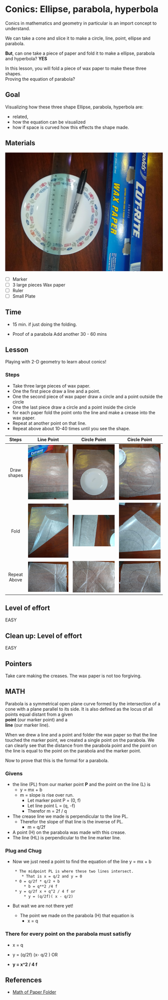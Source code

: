 # Conics: Ellipse, parabola, hyperbola
Conics in mathematics and geometry in particular is an import concept 
to understand.  

We can take a cone and slice it to make a circle, 
line, point, ellipse and parabola.  

**But**, can one take a piece of paper and fold it to make a ellipse, 
parabola and hyperbola? **YES**
 
In this lesson, you will fold a piece of wax paper to make these three shapes.  
Proving the equation of parabola?


## Goal
Visualizing how these three shape Ellipse, parabola, hyperbola are:
 * related,
 * how the equation can be visualized
 * how if space is curved how this effects the shape made. 


## Materials

![materials](../images/conics13.jpg)
- [ ] Marker
- [ ] 3 large pieces Wax paper
- [ ] Ruler
- [ ] Small Plate

## Time

- 15 min. if just doing the folding.

*  Proof of a parabola Add another 30 - 60 mins 

## Lesson

Playing with 2-D geometry to learn about conics!

### Steps

- Take three large pieces of wax paper.
- One the first piece draw a line and a point.
- One the second piece of wax paper draw a circle and a point outside the circle
- One the last piece draw a circle and a point inside the circle 
- for each paper fold the point onto the line and make a crease into the wax paper.
- Repeat at another point on that line.
- Repeat above about 10-40 times until you see the shape.

| Steps | Line Point | Circle Point | Circle Point |
|:-----: |:-----: |:-----:|:-----:|
| Draw shapes | ![point Line](../images/conics10.jpg) | ![point cirle fold](../images/conics5.jpg) | ![point cirle fold](../images/conics6.jpg) |
| Fold | ![point Line](../images/conics11.jpg) | ![point cirle fold](../images/conics1.jpg) | ![point circle fold](../images/conics9.jpg) | 
| Repeat Above | ![point many line](../images/conics2.jpg) |  ![point circle](../images/conics12.jpg) | ![point circle](../images/conics7.jpg) |

## Level of effort
EASY

## Clean up: Level of effort
EASY

## Pointers

Take care making the creases.  The wax paper is not too forgiving.

## MATH

Parabola is a symmetrical open plane curve formed by the intersection of a cone with a plane parallel to its side.
It is also defined as the locus of all points equal distant from a given <br>
 **point** (our marker point) and a <br>
 **line** (our marker line).

When we drew a line and a point and folder the wax paper so that the line touched the marker point, 
we created a single point on the parabola.
We can clearly see that the distance from the parabola point and 
the point on the line is equal to the point on the parabola and the 
marker point.

Now to prove that this is the formal for a parabola. 

### Givens
* the line (PL) from our marker point **P**  and the point on the line (L) is
   * y = mx + b 
   * m = slope is rise over run. 
       * Let marker point P = (0, f) 
       * Let line point L = (q, -f)
       * Therefor m = 2f / q
* The crease line we made is perpendicular to the line PL.
    * Therefor the slope of that line is the inverse of PL.
        * m = q/2f
* A point (H) on the parabola was made with this crease.
* The line (HL) is perpendicular to the line marker line.

### Plug and Chug  
* Now we just need a point to find the equation of the line y = mx + b
   
       * The midpoint PL is where these two lines intersect.  
          * That is x = q/2 and y = 0 
       * 0 = q/2f * q/2 + b 
           * b = q**2 /4 f 
       * y = q/2f x + q^2 / 4 f or 
           * y = (q/2f)( x - q/2)
 * But wait we are not there yet!
    * The point we made on the parabola (H)  that equation is 
       * x = q
       
### There for every point on the parabola must satisfiy 
   * x = q
   * y = (q/2f) (x- q/2 ) OR
   
   * **y = x^2 / 4 f** 
  
      
      

## References
* [Math of Paper Folder](https://apfstatic.s3.ap-south-1.amazonaws.com/s3fs-public/12-paper_folding.pdf)
